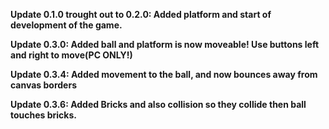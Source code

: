 **Update 0.1.0 trought out to 0.2.0: Added platform and start of development of the game.**

**Update 0.3.0: Added ball and platform is now moveable! Use buttons left and right to move(PC ONLY!)**

**Update 0.3.4: Added movement to the ball, and now bounces away from canvas borders**



**Update 0.3.6: Added Bricks and also collision so they collide then ball touches bricks.**